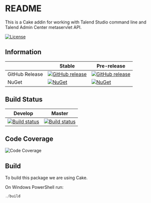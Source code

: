 # README #

This is a Cake addin for working with Talend Studio command line and Talend Admin Center metaservlet API.

[![License](http://img.shields.io/:license-apache-blue.svg)](https://github.com/RadioSystems/Cake.Talend/blob/master/LICENSE)

## Information

| | Stable | Pre-release |
|---|---|---|
|GitHub Release|[![GitHub release](https://img.shields.io/github/release/RadioSystems/Cake.Talend.svg)](https://github.com/RadioSystems/Cake.Talend/releases/latest)|[![GitHub release](https://img.shields.io/github/release/RadioSystems/Cake.Talend.svg)](https://github.com/RadioSystems/Cake.Talend/releases/latest)|
|NuGet|[![NuGet](https://img.shields.io/nuget/v/Cake.Talend.svg)](https://www.nuget.org/packages/Cake.Talend)|[![NuGet](https://img.shields.io/nuget/vpre/Cake.Talend.svg)](https://www.nuget.org/packages/Cake.Talend)|


## Build Status

|Develop|Master|
|:--:|:--:|
|[![Build status](https://ci.appveyor.com/api/projects/status/b7t333udwup6fjpg/branch/develop?svg=true)](https://ci.appveyor.com/project/RadioSystems/cake-talend/branch/develop)|[![Build status](https://ci.appveyor.com/api/projects/status/b7t333udwup6fjpg/branch/master?svg=true)](https://ci.appveyor.com/project/RadioSystems/cake-talend/branch/master)|

## Code Coverage

![Code Coverage](https://codecov.io/gh/RadioSystems/Cake.Talend/branch/develop/graphs/commits.svg)

## Build

To build this package we are using Cake.

On Windows PowerShell run:

```powershell
./build
```